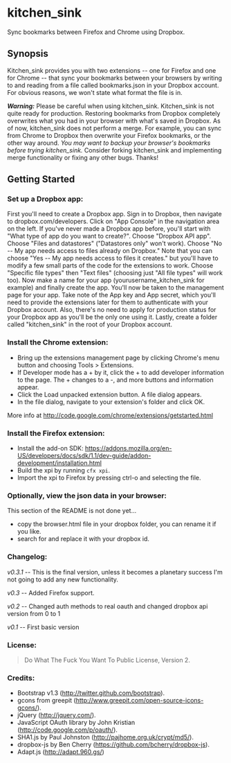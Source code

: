 kitchen_sink
============

Sync bookmarks between Firefox and Chrome using Dropbox.

Synopsis
--------

Kitchen_sink provides you with two extensions -- one for Firefox and one for
Chrome -- that sync your bookmarks between your browsers by writing to and
reading from a file called bookmarks.json in your Dropbox account. For obvious
reasons, we won't state what format the file is in.

**_Warning:_** Please be careful when using kitchen_sink. Kitchen_sink is not
quite ready for production. Restoring bookmarks from Dropbox completely
overwrites what you had in your browser with what's saved in Dropbox. As of
now, kitchen_sink does not perform a merge. For example, you can sync from
Chrome to Dropbox then overwrite your Firefox bookmarks, or the other way
around. *You may want to _backup your browser's bookmarks_ before trying
kitchen_sink.* Consider forking kitchen_sink and implementing merge
functionality or fixing any other bugs. Thanks!

Getting Started
---------------

### Set up a Dropbox app:

First you'll need to create a Dropbox app. Sign in to Dropbox, then navigate to
dropbox.com/developers. Click on "App Console" in the navigation area on the
left. If you've never made a Dropbox app before, you'll start with "What type
of app do you want to create?". Choose "Dropbox API app".  Choose "Files and
datastores" ("Datastores only" won't work).  Choose "No -- My app needs access
to files already on Dropbox." Note that you can choose "Yes -- My app needs
access to files it creates." but you'll have to modify a few small parts of the
code for the extensions to work. Choose "Specific file types" then "Text files"
(choosing just "All file types" will work too).  Now make a name for your app
(yourusername_kitchen_sink for example) and finally create the app. You'll now
be taken to the management page for your app. Take note of the App key and App
secret, which you'll need to provide the extensions later for them to
authenticate with your Dropbox account. Also, there's no need to apply for
production status for your Dropbox app as you'll be the only one using it.
Lastly, create a folder called "kitchen_sink" in the root of your Dropbox
account.

### Install the Chrome extension:

- Bring up the extensions management page by clicking Chrome's menu button
  and choosing Tools > Extensions.
- If Developer mode has a + by it, click the + to add developer
  information to the page. The + changes to a -, and more buttons and
  information appear.
- Click the Load unpacked extension button. A file dialog appears.
- In the file dialog, navigate to your extension's folder and click OK.

More info at http://code.google.com/chrome/extensions/getstarted.html

### Install the Firefox extension:

- Install the add-on SDK:
  https://addons.mozilla.org/en-US/developers/docs/sdk/1.1/dev-guide/addon-development/installation.html
- Build the xpi by running `cfx xpi`.
- Import the xpi to Firefox by pressing ctrl-o and selecting the file.

### Optionally, view the json data in your browser:
This section of the README is not done yet...

- copy the browser.html file in your dropbox folder, you can rename it if
  you like.
- search for <userid> and replace it with your dropbox id.

### Changelog:

*v0.3.1 --*
This is the final version, unless it becomes a planetary success I'm not going to add any new functionality.

*v0.3 --*
Added Firefox support.

*v0.2 --*
Changed auth methods to real oauth and changed dropbox api version from 0 to 1

*v0.1 --*
First basic version

### License:

> Do What The Fuck You Want To Public License, Version 2.

### Credits:

- Bootstrap v1.3 (http://twitter.github.com/bootstrap).
- gcons from greepit (http://www.greepit.com/open-source-icons-gcons/).
- jQuery (http://jquery.com/).
- JavaScript OAuth library by John Kristian (http://code.google.com/p/oauth/).
- SHA1.js by Paul Johnston (http://pajhome.org.uk/crypt/md5/).
- dropbox-js by Ben Cherry (https://github.com/bcherry/dropbox-js).
- Adapt.js (http://adapt.960.gs/)

